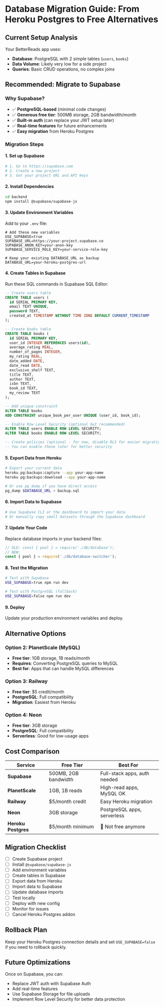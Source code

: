 # Database Migration Guide: From Heroku Postgres to Free Alternatives

## Current Setup Analysis
Your BetterReads app uses:
- **Database**: PostgreSQL with 2 simple tables (`users`, `books`)
- **Data Volume**: Likely very low for a side project
- **Queries**: Basic CRUD operations, no complex joins

## Recommended: Migrate to Supabase

### Why Supabase?
- ✅ **PostgreSQL-based** (minimal code changes)
- ✅ **Generous free tier**: 500MB storage, 2GB bandwidth/month
- ✅ **Built-in auth** (can replace your JWT setup later)
- ✅ **Real-time features** for future enhancements
- ✅ **Easy migration** from Heroku Postgres

### Migration Steps

#### 1. Set up Supabase
```bash
# 1. Go to https://supabase.com
# 2. Create a new project
# 3. Get your project URL and API keys
```

#### 2. Install Dependencies
```bash
cd backend
npm install @supabase/supabase-js
```

#### 3. Update Environment Variables
Add to your `.env` file:
```env
# Add these new variables
USE_SUPABASE=true
SUPABASE_URL=https://your-project.supabase.co
SUPABASE_ANON_KEY=your-anon-key
SUPABASE_SERVICE_ROLE_KEY=your-service-role-key

# Keep your existing DATABASE_URL as backup
DATABASE_URL=your-heroku-postgres-url
```

#### 4. Create Tables in Supabase
Run these SQL commands in Supabase SQL Editor:

```sql
-- Create users table
CREATE TABLE users (
  id SERIAL PRIMARY KEY,
  email TEXT UNIQUE,
  password TEXT,
  created_at TIMESTAMP WITHOUT TIME ZONE DEFAULT CURRENT_TIMESTAMP
);

-- Create books table
CREATE TABLE books (
  id SERIAL PRIMARY KEY,
  user_id INTEGER REFERENCES users(id),
  average_rating REAL,
  number_of_pages INTEGER,
  my_rating REAL,
  date_added DATE,
  date_read DATE,
  exclusive_shelf TEXT,
  title TEXT,
  author TEXT,
  isbn TEXT,
  book_id TEXT,
  my_review TEXT
);

-- Add unique constraint
ALTER TABLE books 
ADD CONSTRAINT unique_book_per_user UNIQUE (user_id, book_id);

-- Enable Row Level Security (optional but recommended)
ALTER TABLE users ENABLE ROW LEVEL SECURITY;
ALTER TABLE books ENABLE ROW LEVEL SECURITY;

-- Create policies (optional - for now, disable RLS for easier migration)
-- You can enable these later for better security
```

#### 5. Export Data from Heroku
```bash
# Export your current data
heroku pg:backups:capture --app your-app-name
heroku pg:backups:download --app your-app-name

# Or use pg_dump if you have direct access
pg_dump $DATABASE_URL > backup.sql
```

#### 6. Import Data to Supabase
```bash
# Use Supabase CLI or the dashboard to import your data
# Or manually copy small datasets through the Supabase dashboard
```

#### 7. Update Your Code
Replace database imports in your backend files:

```javascript
// OLD: const { pool } = require('./db/database');
// NEW: 
const { pool } = require('./db/database-switcher');
```

#### 8. Test the Migration
```bash
# Test with Supabase
USE_SUPABASE=true npm run dev

# Test with PostgreSQL (fallback)
USE_SUPABASE=false npm run dev
```

#### 9. Deploy
Update your production environment variables and deploy.

## Alternative Options

### Option 2: PlanetScale (MySQL)
- **Free tier**: 1GB storage, 1B reads/month
- **Requires**: Converting PostgreSQL queries to MySQL
- **Best for**: Apps that can handle MySQL differences

### Option 3: Railway
- **Free tier**: $5 credit/month
- **PostgreSQL**: Full compatibility
- **Migration**: Easiest from Heroku

### Option 4: Neon
- **Free tier**: 3GB storage
- **PostgreSQL**: Full compatibility
- **Serverless**: Good for low-usage apps

## Cost Comparison

| Service | Free Tier | Best For |
|---------|-----------|----------|
| **Supabase** | 500MB, 2GB bandwidth | Full-stack apps, auth needed |
| **PlanetScale** | 1GB, 1B reads | High-read apps, MySQL OK |
| **Railway** | $5/month credit | Easy Heroku migration |
| **Neon** | 3GB storage | PostgreSQL apps, serverless |
| **Heroku Postgres** | $5/month minimum | 💸 Not free anymore |

## Migration Checklist

- [ ] Create Supabase project
- [ ] Install `@supabase/supabase-js`
- [ ] Add environment variables
- [ ] Create tables in Supabase
- [ ] Export data from Heroku
- [ ] Import data to Supabase
- [ ] Update database imports
- [ ] Test locally
- [ ] Deploy with new config
- [ ] Monitor for issues
- [ ] Cancel Heroku Postgres addon

## Rollback Plan
Keep your Heroku Postgres connection details and set `USE_SUPABASE=false` if you need to rollback quickly.

## Future Optimizations
Once on Supabase, you can:
- Replace JWT auth with Supabase Auth
- Add real-time features
- Use Supabase Storage for file uploads
- Implement Row Level Security for better data protection 